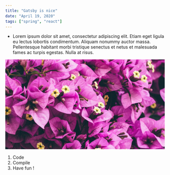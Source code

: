 ```yaml
---
title: "Gatsby is nice"
date: "April 19, 2020"
tags: ["spring", "react"]
---
```


- Lorem ipsum dolor sit amet, consectetur adipiscing elit. Etiam eget ligula eu lectus lobortis condimentum. Aliquam nonummy auctor massa. Pellentesque habitant morbi tristique senectus et netus et malesuada fames ac turpis egestas. Nulla at risus.

![test](./test.jpg)

1. Code
2. Compile
3. Have fun !
